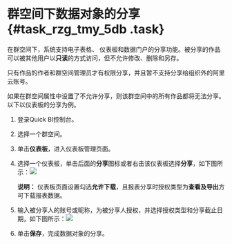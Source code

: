 # 群空间下数据对象的分享 {#task_rzg_tmy_5db .task}

在群空间下，系统支持电子表格、 仪表板和数据门户的分享功能。被分享的作品可以被其他用户以**只读**的方式访问，但不允许修改、删除和另存。

只有作品的作者和群空间管理员才有权限分享，并且暂不支持分享给组织外的阿里云账号。

如果在群空间属性中设置了不允许分享，则该群空间中的所有作品都将无法分享。以下以仪表板的分享为例。

1.  登录Quick BI控制台。
2.  选择一个群空间。
3.  单击**仪表板**，进入仪表板管理页面。
4.  选择一个仪表板，单击后面的**分享**图标或者右击该仪表板选择**分享**，如下图所示：![](http://static-aliyun-doc.oss-cn-hangzhou.aliyuncs.com/assets/img/9171/15610109951509_zh-CN.png)

 

    **说明：** 仪表板页面设置勾选**允许下载**，且报表分享时授权类型为**查看及导出**方可下载报表数据。

5.  输入被分享人的账号或昵称，为被分享人授权，并选择授权类型和分享截止日期，如下图所示：![](http://static-aliyun-doc.oss-cn-hangzhou.aliyuncs.com/assets/img/9171/15610109951512_zh-CN.png)


6.  单击**保存**，完成数据对象的分享。

